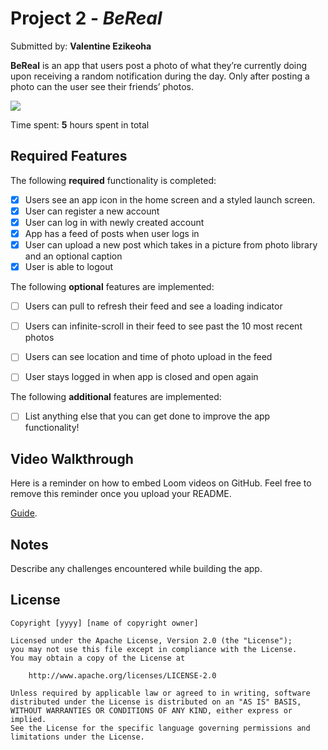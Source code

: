 # Project 2 - *BeReal*

Submitted by: **Valentine Ezikeoha**

**BeReal** is an app that users post a photo of what they’re currently doing upon receiving a random notification during the day. Only after posting a photo can the user see their friends’ photos.

 <div>
    <a href="https://www.loom.com/share/f944e44661214b8eb1a903cc3c141331">
    </a>
    <a href="https://www.loom.com/share/f944e44661214b8eb1a903cc3c141331">
      <img style="max-width:300px;" src="https://cdn.loom.com/sessions/thumbnails/f944e44661214b8eb1a903cc3c141331-1abb6810b5a23abb-full-play.gif">
    </a>
  </div>

Time spent: **5** hours spent in total

## Required Features

The following **required** functionality is completed:

- [X] Users see an app icon in the home screen and a styled launch screen.
- [X] User can register a new account
- [X] User can log in with newly created account
- [X] App has a feed of posts when user logs in
- [X] User can upload a new post which takes in a picture from photo library and an optional caption	
- [X] User is able to logout	
 
The following **optional** features are implemented:

- [ ] Users can pull to refresh their feed and see a loading indicator
- [ ] Users can infinite-scroll in their feed to see past the 10 most recent photos
- [ ] Users can see location and time of photo upload in the feed	
- [ ] User stays logged in when app is closed and open again	


The following **additional** features are implemented:

- [ ] List anything else that you can get done to improve the app functionality!

## Video Walkthrough

Here is a reminder on how to embed Loom videos on GitHub. Feel free to remove this reminder once you upload your README. 

[Guide](https://www.youtube.com/watch?v=GA92eKlYio4).

## Notes

Describe any challenges encountered while building the app.

## License

    Copyright [yyyy] [name of copyright owner]

    Licensed under the Apache License, Version 2.0 (the "License");
    you may not use this file except in compliance with the License.
    You may obtain a copy of the License at

        http://www.apache.org/licenses/LICENSE-2.0

    Unless required by applicable law or agreed to in writing, software
    distributed under the License is distributed on an "AS IS" BASIS,
    WITHOUT WARRANTIES OR CONDITIONS OF ANY KIND, either express or implied.
    See the License for the specific language governing permissions and
    limitations under the License.
